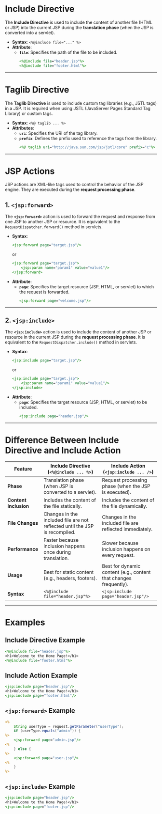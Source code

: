 # Include Directive

The **Include Directive** is used to include the content of another file (HTML or JSP) into the current JSP during the **translation phase** (when the JSP is converted into a servlet).

- **Syntax**: `<%@include file="..." %>`
- **Attribute**:
    - **`file`**: Specifies the path of the file to be included.
      ```jsp
      <%@include file="header.jsp"%>
      <%@include file="footer.html"%>
      ```

---

# Taglib Directive

The **Taglib Directive** is used to include custom tag libraries (e.g., JSTL tags) in a JSP. It is required when using JSTL (JavaServer Pages Standard Tag Library) or custom tags.

- **Syntax**: `<%@ taglib ... %>`
- **Attributes**:
    - **`uri`**: Specifies the URI of the tag library.
    - **`prefix`**: Defines the prefix used to reference the tags from the library.
      ```jsp
      <%@ taglib uri="http://java.sun.com/jsp/jstl/core" prefix="c"%>
      ```

---

# JSP Actions

JSP actions are XML-like tags used to control the behavior of the JSP engine. They are executed during the **request processing phase**.

## 1. `<jsp:forward>`

The **`<jsp:forward>`** action is used to forward the request and response from one JSP to another JSP or resource. It is equivalent to the `RequestDispatcher.forward()` method in servlets.

- **Syntax**:
  ```jsp
  <jsp:forward page="target.jsp"/>
  ```
  or
  ```jsp
  <jsp:forward page="target.jsp">
      <jsp:param name="param1" value="value1"/>
  </jsp:forward>
  ```
- **Attribute**:
    - **`page`**: Specifies the target resource (JSP, HTML, or servlet) to which the request is forwarded.
      ```jsp
      <jsp:forward page="welcome.jsp"/>
      ```

---

## 2. `<jsp:include>`

The **`<jsp:include>`** action is used to include the content of another JSP or resource in the current JSP during the **request processing phase**. It is equivalent to the `RequestDispatcher.include()` method in servlets.

- **Syntax**:
  ```jsp
  <jsp:include page="target.jsp"/>
  ```
  or
  ```jsp
  <jsp:include page="target.jsp">
      <jsp:param name="param1" value="value1"/>
  </jsp:include>
  ```
- **Attribute**:
    - **`page`**: Specifies the target resource (JSP, HTML, or servlet) to be included.
      ```jsp
      <jsp:include page="header.jsp"/>
      ```

---

# Difference Between Include Directive and Include Action

| Feature                  | Include Directive (`<%@include ... %>`)          | Include Action (`<jsp:include ... />`)          |
|--------------------------|--------------------------------------------------|------------------------------------------------|
| **Phase**                | Translation phase (when JSP is converted to a servlet). | Request processing phase (when the JSP is executed). |
| **Content Inclusion**    | Includes the content of the file statically.     | Includes the content of the file dynamically.   |
| **File Changes**         | Changes in the included file are not reflected until the JSP is recompiled. | Changes in the included file are reflected immediately. |
| **Performance**          | Faster because inclusion happens once during translation. | Slower because inclusion happens on every request. |
| **Usage**                | Best for static content (e.g., headers, footers). | Best for dynamic content (e.g., content that changes frequently). |
| **Syntax**               | `<%@include file="header.jsp"%>`                | `<jsp:include page="header.jsp"/>`             |

---

# Examples

## Include Directive Example

```jsp
<%@include file="header.jsp"%>
<h1>Welcome to the Home Page!</h1>
<%@include file="footer.html"%>
```

## Include Action Example

```jsp
<jsp:include page="header.jsp"/>
<h1>Welcome to the Home Page!</h1>
<jsp:include page="footer.html"/>
```

## `<jsp:forward>` Example

```jsp
<%
    String userType = request.getParameter("userType");
    if (userType.equals("admin")) {
%>
    <jsp:forward page="admin.jsp"/>
<%
    } else {
%>
    <jsp:forward page="user.jsp"/>
<%
    }
%>
```

## `<jsp:include>` Example

```jsp
<jsp:include page="header.jsp"/>
<h1>Welcome to the Home Page!</h1>
<jsp:include page="footer.jsp"/>
```
